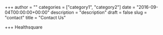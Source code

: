 +++
author = ""
categories = ["category1", "category2"]
date = "2016-09-04T00:00:00+00:00"
description = "description"
draft = false
slug = "contact"
title = "Contact Us"

+++
Healthsquare
